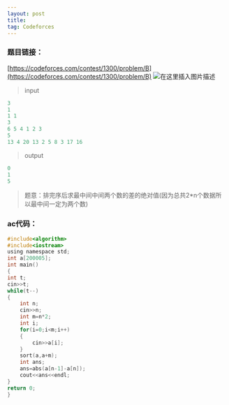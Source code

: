 ```yaml
---
layout: post
title: 
tag: Codeforces
---
```

### 题目链接：
[https://codeforces.com/contest/1300/problem/B](https://codeforces.com/contest/1300/problem/B)
![在这里插入图片描述](https://img-blog.csdnimg.cn/20200210190106980.jpg?x-oss-process=image/watermark,type_ZmFuZ3poZW5naGVpdGk,shadow_10,text_aHR0cHM6Ly9ibG9nLmNzZG4ubmV0L3FxXzQ1ODQ1NDA0,size_16,color_FFFFFF,t_70)
> input

```c
3
1
1 1
3
6 5 4 1 2 3
5
13 4 20 13 2 5 8 3 17 16

```

> output

```c
0
1
5

```

> 题意：排完序后求最中间中间两个数的差的绝对值(因为总共2*n个数据所以最中间一定为两个数)

### ac代码：

```c
#include<algorithm>
#include<iostream>
using namespace std;
int a[200005];
int main()
{
int t;
cin>>t;
while(t--)
{
    int n;
    cin>>n;
    int m=n*2;
    int i;
    for(i=0;i<m;i++)
    {
        cin>>a[i];
    }
    sort(a,a+m);
    int ans;
    ans=abs(a[n-1]-a[n]);
    cout<<ans<<endl;
}
return 0;
}
```


